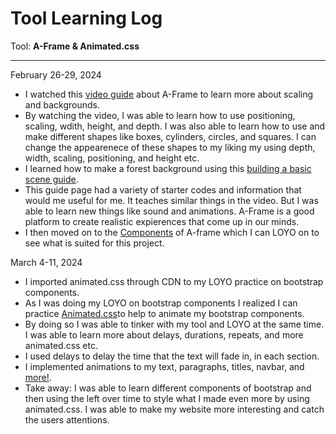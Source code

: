 # Tool Learning Log

Tool: **A-Frame & Animated.css**

---

February 26-29, 2024
* I watched this [video guide](https://www.youtube.com/watch?v=ktjMCanKNLk&list=PL8MkBHej75fJD-HveDzm4xKrciC5VfYuV) about A-Frame to learn more about scaling and backgrounds.
* By watching the video, I was able to learn how to use positioning, scaling, wdith, height, and depth. I was also able to learn how to use and make different shapes like boxes, cylinders, circles, and squares. I can change the appearenece of these shapes to my liking my using depth, width, scaling, positioning, and height etc.
* I learned how to make a forest background using this [building a basic scene guide](https://aframe.io/docs/1.5.0/guides/building-a-basic-scene.html).
* This guide page had a variety of starter codes and information that would me useful for me. It teaches similar things in the video. But I was able to learn new things like sound and animations. A-Frame is a good platform to create realistic expierences that come up in our minds.
* I then moved on to the [Components](https://aframe.io/docs/1.5.0/core/component.html) of A-frame which I can LOYO on to see what is suited for this project.

March 4-11, 2024
* I imported animated.css through CDN to my LOYO practice on bootstrap components.
* As I was doing my LOYO on bootstrap components I realized I can practice [Animated.css](https://animate.style/)to help to animate my bootstrap components.
* By doing so I was able to tinker with my tool and LOYO at the same time. I was able to learn more about delays, durations, repeats, and more animated.css etc.
* I used delays to delay the time that the text will fade in, in each section.
* I implemented animations to my text, paragraphs, titles, navbar, and [more!](https://github.com/hstatsep-students/bootstrap-components-practice-Jimmyl6413/blob/main/index.html).
* Take away: I was able to learn different components of bootstrap and then using the left over time to style what I made even more by using animated.css. I was able to make my website more interesting and catch the users attentions.



<!--
* Links you used today (websites, videos, etc)
* Things you tried, progress you made, etc
* Challenges, a-ha moments, etc
* Questions you still have
* What you're going to try next
-->
